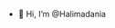 - 👋 Hi, I’m @Halimadania

<!---
Halimadania/Halimadania is a ✨ special ✨ repository because its `README.md` (this file) appears on your GitHub profile.
You can click the Preview link to take a look at your changes.
--->
